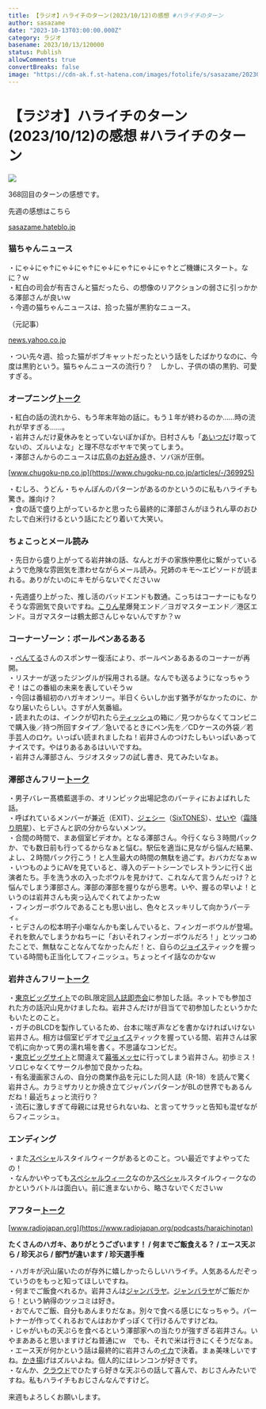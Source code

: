 ```yaml
---
title: 【ラジオ】ハライチのターン(2023/10/12)の感想 #ハライチのターン
author: sasazame
date: "2023-10-13T03:00:00.000Z"
category: ラジオ
basename: 2023/10/13/120000
status: Publish
allowComments: true
convertBreaks: false
image: "https://cdn-ak.f.st-hatena.com/images/fotolife/s/sasazame/20230728/20230728131236.png"
---
```

# 【ラジオ】ハライチのターン(2023/10/12)の感想 #ハライチのターン

![](https://cdn-ak.f.st-hatena.com/images/fotolife/s/sasazame/20230728/20230728131236.png)

368回目のターンの感想です。

<!-- Extended Body -->

先週の感想はこちら

[sasazame.hateblo.jp](https://sasazame.hateblo.jp/entry/2023/10/06/120000)

### 猫ちゃんニュース

・にゃ↓にゃ↑にゃ↓にゃ↑にゃ↓にゃ↑にゃ↓にゃ↑とご機嫌にスタート。なに？ｗ  
・紅白の司会が有吉さんと猫だったら、の想像のリアクションの弱さに引っかかる澤部さんが良いｗ  
・今週の猫ちゃんニュースは、拾った猫が黒豹なニュース。

（元記事）

[news.yahoo.co.jp](https://news.yahoo.co.jp/articles/b615e0ca12ea4fb8835329bc8021d074220fe6ef)

・つい先々週、拾った猫がボブキャットだったという話をしたばかりなのに、今度は黒豹という。猫ちゃんニュースの流行り？　しかし、子供の頃の黒豹、可愛すぎる。

### オープニング[トーク](https://d.hatena.ne.jp/keyword/%A5%C8%A1%BC%A5%AF)

・紅白の話の流れから、もう年末年始の話に。もう１年が終わるのか……時の流れが早すぎる……。  
・岩井さんだけ夏休みをとっていないぽかぽか。日村さんも「[あいつだ](https://d.hatena.ne.jp/keyword/%A4%A2%A4%A4%A4%C4%A4%C0)け取ってないの、ズルいよな」と理不尽なボヤキで笑ってしまう。  
・澤部さんからのニュースは広島の[お好み焼](https://d.hatena.ne.jp/keyword/%A4%AA%B9%A5%A4%DF%BE%C6)き、ソバ派が圧倒。

[www.chugoku-np.co.jp](https://www.chugoku-np.co.jp/articles/-/369925)

・むしろ、うどん・ちゃんぽんのパターンがあるのかというのに私もハライチも驚き。誰向け？  
・食の話で盛り上がっているかと思ったら最終的に澤部さんがほうれん草のおひたしで白米行けるという話にたどり着いて大笑い。

### ちょこっとメール読み

・先日から盛り上がってる岩井妹の話、なんとガチの家族仲悪化に繋がっているようで危険な雰囲気を漂わせながらメール読み。兄姉のキモ～エピソードが読まれる。ありがたいのにキモがらないでくださいｗ

・先週盛り上がった、推し活のバッドエンドも数通。こっちはコーナーにもなりそうな雰囲気で良いですね。[こりん星](https://d.hatena.ne.jp/keyword/%A4%B3%A4%EA%A4%F3%C0%B1)爆発エンド／ヨガマスターエンド／港区エンド。ヨガマスターは鶴太郎さんじゃないんですか？ｗ

### コーナーゾーン：ボールペンあるある

・[ぺんてる](https://d.hatena.ne.jp/keyword/%A4%DA%A4%F3%A4%C6%A4%EB)さんのスポンサー復活により、ボールペンあるあるのコーナーが再開。  
・リスナーが送ったジングルが採用される謎。なんでも送るようになっちゃうぞ！はこの番組の未来を表していそうｗ  
・今回は番組初のハガキオンリー。半日くらいしか出す猶予がなかったのに、かなり届いたらしい。さすが人気番組。  
・読まれたのは、インクが切れたら[ティッシュ](https://d.hatena.ne.jp/keyword/%A5%C6%A5%A3%A5%C3%A5%B7%A5%E5)の箱に／見つからなくてコンビニで購入後／持つ所回すタイプ／急いでるときにペン先を／CDケースの外袋／若手芸人のロケ。いっぱい読まれましたね！岩井さんのつけたしもいっぱいあってナイスです。やはりあるあるはいいですね。  
・岩井さん澤部さん、ラジオスタッフの試し書き、見てみたいなぁ。

### 澤部さんフリー[トーク](https://d.hatena.ne.jp/keyword/%A5%C8%A1%BC%A5%AF)

・男子バレー髙橋藍選手の、オリンピック出場記念のパーティにおよばれした話。  
・呼ばれているメンバーが兼近（EXIT）、[ジェシー](https://d.hatena.ne.jp/keyword/%A5%B8%A5%A7%A5%B7%A1%BC)（[SixTONES](https://d.hatena.ne.jp/keyword/SixTONES)）、[せいや](https://d.hatena.ne.jp/keyword/%A4%BB%A4%A4%A4%E4)（[霜降り明星](https://d.hatena.ne.jp/keyword/%C1%FA%B9%DF%A4%EA%CC%C0%C0%B1)）、ヒデさんと訳の分からないメンツ。  
・合間の時間で、まあ個室ビデオか。となる澤部さん。今行くなら３時間パックか、でも数日前も行ってるからなぁと悩む。駅伝を適当に見ながら悩んだ結果、よし、２時間パック行こう！と人生最大の時間の無駄を過ごす。おバカだなぁｗ  
・いつものようにAVを見ていると、導入のデートシーンでレストランに行く出演者たち。手を洗う水の入ったボウルを見かけて、これなんて言うんだっけ？と悩んでしまう澤部さん。澤部の澤部を握りながら思考。いや、握るの早いよ！というのは岩井さんも突っ込んでくれてよかったｗ  
・フィンガーボウルであることも思い出し、色々とスッキリして向かうパーティ。  
・ヒデさんの松本明子小噺なんかも楽しんでいると、フィンガーボウルが登場。それを飲んでしまうかねちーに「おいそれフィンガーボウルだろ！」とツッコめたことで、無駄なことなんてなかったんだ！と、自らの[ジョイス](https://d.hatena.ne.jp/keyword/%A5%B8%A5%E7%A5%A4%A5%B9)ティックを握っている時間も正当化してフィニッシュ。ちょっとイイ話なのかなｗ

### 岩井さんフリー[トーク](https://d.hatena.ne.jp/keyword/%A5%C8%A1%BC%A5%AF)

・[東京ビッグサイト](https://d.hatena.ne.jp/keyword/%C5%EC%B5%FE%A5%D3%A5%C3%A5%B0%A5%B5%A5%A4%A5%C8)でのBL限定[同人誌即売会](https://d.hatena.ne.jp/keyword/%C6%B1%BF%CD%BB%EF%C2%A8%C7%E4%B2%F1)に参加した話。ネットでも参加された方の話沢山見かけましたね。岩井さんだけが目当てで初参加したというかたもいたとのこと。  
・ガチのBLCDを製作しているため、台本に喘ぎ声などを書かなければいけない岩井さん。相方は個室ビデオで[ジョイス](https://d.hatena.ne.jp/keyword/%A5%B8%A5%E7%A5%A4%A5%B9)ティックを握っている間、岩井さんは家で机に向かって男の濡れ場を書く。不思議なコンビだ。  
・[東京ビッグサイト](https://d.hatena.ne.jp/keyword/%C5%EC%B5%FE%A5%D3%A5%C3%A5%B0%A5%B5%A5%A4%A5%C8)と間違えて[幕張メッセ](https://d.hatena.ne.jp/keyword/%CB%EB%C4%A5%A5%E1%A5%C3%A5%BB)に行ってしまう岩井さん。初歩ミス！　ソロじゃなくてサークル参加で良かったね。  
・有名漫画家さんの、自分の商業作品を元にした同人誌（R-18）を読んで驚く岩井さん。カラミザカリとか焼き立てジャパンパターンがBLの世界でもあるんだね！最近ちょっと流行り？  
・流石に激しすぎて母親には見せられないね、と言ってサラッと告知も混ぜながらフィニッシュ。

### エンディング

・また[スペシャ](https://d.hatena.ne.jp/keyword/%A5%B9%A5%DA%A5%B7%A5%E3)ルスタイルウィークがあるとのこと。つい最近ですよやってたの！  
・なんかいやっても[スペシャルウィーク](https://d.hatena.ne.jp/keyword/%A5%B9%A5%DA%A5%B7%A5%E3%A5%EB%A5%A6%A5%A3%A1%BC%A5%AF)なのか[スペシャ](https://d.hatena.ne.jp/keyword/%A5%B9%A5%DA%A5%B7%A5%E3)ルスタイルウィークなのかというバトルは面白い。前に進まないから、略さないでくださいｗ

### アフター[トーク](https://d.hatena.ne.jp/keyword/%A5%C8%A1%BC%A5%AF)

[www.radiojapan.org](https://www.radiojapan.org/podcasts/haraichinotan)

**たくさんのハガキ、ありがとうございます！ / 何までご飯食える？ / エース天ぷら / 珍天ぷら / 部門が違います / 珍天選手権**

・ハガキが沢山届いたのが存外に嬉しかったらしいハライチ。人気あるんだぞっていうのをもっと知ってほしいですね。  
・何までご飯食べれるか。岩井さんは[ジャンバラヤ](https://d.hatena.ne.jp/keyword/%A5%B8%A5%E3%A5%F3%A5%D0%A5%E9%A5%E4)。[ジャンバラヤ](https://d.hatena.ne.jp/keyword/%A5%B8%A5%E3%A5%F3%A5%D0%A5%E9%A5%E4)がご飯だから！という納得のツッコミは好き。  
・おでんでご飯、自分もあんまりだなぁ。別々で食べる感じになっちゃう。パートナーが作ってくれるおでんはおかずっぽくて行けるんですけどね。  
・じゃがいもの天ぷらを食べるという澤部家への当たりが強すぎる岩井さん。いやまああると思いますけどね普通にｗ　でも、それで米は行きにくそうだなぁ。  
・エース天が何かという話は最終的に岩井さんの[イカ](https://d.hatena.ne.jp/keyword/%A5%A4%A5%AB)で決着。まぁ美味しいですね。[かき揚](https://d.hatena.ne.jp/keyword/%A4%AB%A4%AD%CD%C8)げはズルいよね。個人的にはレンコンが好きです。  
・なんか、[クラウド](https://d.hatena.ne.jp/keyword/%A5%AF%A5%E9%A5%A6%A5%C9)でひたすら好きな天ぷらの話して喜んで、おじさんみたいですね。私もハライチもおじさんなんですけど。

来週もよろしくお願いします。